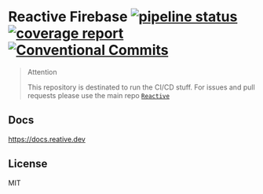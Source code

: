 # Reactive Firebase [![pipeline status](https://gitlab.com/reactive-team/test-firebase/badges/master/pipeline.svg)](https://gitlab.com/reactive-team/test-firebase/commits/master) [![coverage report](https://gitlab.com/reactive-team/test-firebase/badges/master/coverage.svg)](https://gitlab.com/reactive-team/test-firebase/commits/master) [![Conventional Commits](https://img.shields.io/badge/commitizen-friendly-brightgreen.svg)](https://conventionalcommits.org)

> Attention
>
> This repository is destinated to run the CI/CD stuff. For issues and pull requests please use the main repo [`Reactive`](https://github.com/stewwan/reactive)

## Docs

https://docs.reative.dev

## License

MIT
